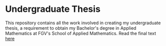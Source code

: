 # Undergraduate Thesis

This repository contains all the work involved in creating my undergraduate thesis, a requirement to obtain my Bachelor's degree in Applied Mathematics at FGV's School of Applied Mathematics.
Read the final text [here](./thesis/tcc-caiolins.pdf)
